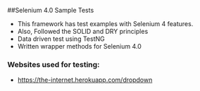 ##Selenium 4.0 Sample Tests
- This framework has test examples with Selenium 4 features.
- Also, Followed the SOLID and DRY principles 
- Data driven test using TestNG
- Written wrapper methods for Selenium 4.0

### Websites used for testing:
- https://the-internet.herokuapp.com/dropdown
